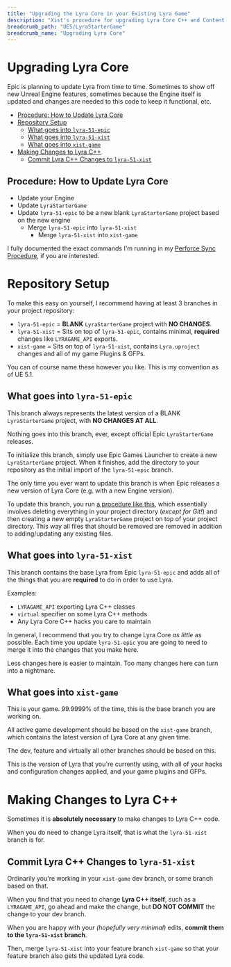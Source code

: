 ```yaml
---
title: "Upgrading the Lyra Core in your Existing Lyra Game"
description: "Xist's procedure for upgrading Lyra Core C++ and Content in an existing Lyra Game Project"
breadcrumb_path: "UE5/LyraStarterGame"
breadcrumb_name: "Upgrading Lyra Core"
---
```


# Upgrading Lyra Core

Epic is planning to update Lyra from time to time.
Sometimes to show off new Unreal Engine features,
sometimes because the Engine itself is updated and
changes are needed to this code to keep it functional,
etc.

- [Procedure: How to Update Lyra Core](#Procedure)
- [Repository Setup](#RepositorySetup)
  - [What goes into `lyra-51-epic`](#AboutLyra51Epic)
  - [What goes into `lyra-51-xist`](#AboutLyra51Xist)
  - [What goes into `xist-game`](#AboutXistGame)
- [Making Changes to Lyra C++](#MakingChangesToLyraCPP)
  - [Commit Lyra C++ Changes to `lyra-51-xist`](#CommitLyraCPPtoLyra51Xist)


<a id='Procedure'></a>
## Procedure: How to Update Lyra Core

- Update your Engine
- Update `LyraStarterGame`
- Update `lyra-51-epic` to be a new blank `LyraStarterGame` project based on the new engine
  - Merge `lyra-51-epic` into `lyra-51-xist`
    - Merge `lyra-51-xist` into `xist-game`

I fully documented the exact commands I'm running in my
[Perforce Sync Procedure](/UE5/Engine/Perforce-Sync-Procedure),
if you are interested.


<a id='RepositorySetup'></a>
# Repository Setup

To make this easy on yourself, I recommend having at least 3 branches in your
project repository:

- `lyra-51-epic` = **BLANK** `LyraStarterGame` project with **NO CHANGES**.
- `lyra-51-xist` = Sits on top of `lyra-51-epic`, contains minimal, **required** changes like `LYRAGAME_API` exports.
- `xist-game` = Sits on top of `lyra-51-xist`, contains `Lyra.uproject` changes and all of my game Plugins & GFPs.

You can of course name these however you like.  This is my convention as of UE 5.1.


<a id='AboutLyra51Epic'></a>
## What goes into `lyra-51-epic`

This branch always represents the latest version of a BLANK `LyraStarterGame` project, with
**NO CHANGES AT ALL**.

Nothing goes into this branch, ever, except official Epic `LyraStarterGame` releases.

To initialize this branch, simply use Epic Games Launcher to create a new `LyraStarterGame`
project.  When it finishes, add the directory to your repository as the initial import
of the `lyra-51-epic` branch.

The only time you ever want to update this branch is when Epic releases a new version of
Lyra Core (e.g. with a new Engine version).

To update this branch, you run
[a procedure like this](/UE5/Engine/Perforce-Sync-Procedure),
which essentially involves deleting everything in your project directory (*except for Git!*) and
then creating a new empty `LyraStarterGame` project on top of your project directory.  This way
all files that should be removed are removed in addition to adding/updating any existing files.


<a id='AboutLyra51Xist'></a>
## What goes into `lyra-51-xist`

This branch contains the base Lyra from Epic `lyra-51-epic` and adds all of the things that
you are **required** to do in order to use Lyra.

Examples:

- `LYRAGAME_API` exporting Lyra C++ classes
- `virtual` specifier on some Lyra C++ methods
- Any Lyra Core C++ hacks you care to maintain

In general, I recommend that you try to change Lyra Core *as little* as possible.
Each time you update `lyra-51-epic` you are going to need to merge it into the changes
that you make here.

Less changes here is easier to maintain.  Too many changes here can turn into a nightmare.


<a id='AboutXistGame'></a>
## What goes into `xist-game`

This is your game. 99.9999% of the time, this is the base branch you are working on.

All active game development should be based on the `xist-game` branch, which contains the latest
version of Lyra Core at any given time.

The dev, feature and virtually all other branches should be based on this.

This is the version of Lyra that you're currently using, with all of your hacks and
configuration changes applied, and your game plugins and GFPs.


<a id='MakingChangesToLyraCPP'></a>
# Making Changes to Lyra C++

Sometimes it is **absolutely necessary** to make changes to Lyra C++ code.

When you do need to change Lyra itself, that is what the `lyra-51-xist` branch is for.


<a id='CommitLyraCPPtoLyra51Xist'></a>
## Commit Lyra C++ Changes to `lyra-51-xist`

Ordinarily you're working in your `xist-game` dev branch, or some branch based on that.

When you find that you need to change **Lyra C++ itself**, such as a `LYRAGAME_API`,
go ahead and make the change, but **DO NOT COMMIT** the change to your dev branch.

When you are happy with your *(hopefully very minimal)* edits,
**commit them to the `lyra-51-xist` branch**.

Then, merge `lyra-51-xist`
into your feature branch `xist-game`
so that your feature branch also gets the updated Lyra code.


### 
